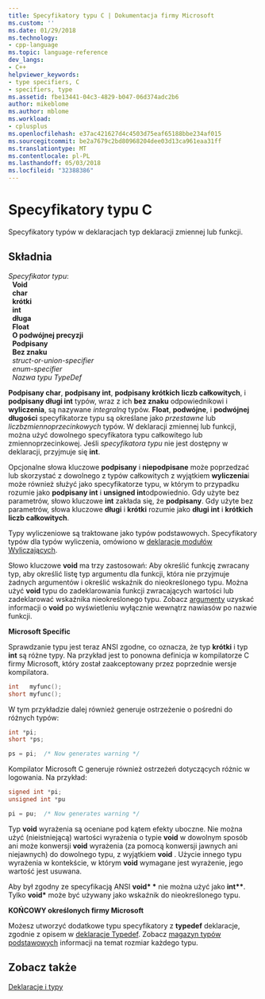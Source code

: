 ```yaml
---
title: Specyfikatory typu C | Dokumentacja firmy Microsoft
ms.custom: ''
ms.date: 01/29/2018
ms.technology:
- cpp-language
ms.topic: language-reference
dev_langs:
- C++
helpviewer_keywords:
- type specifiers, C
- specifiers, type
ms.assetid: fbe13441-04c3-4829-b047-06d374adc2b6
author: mikeblome
ms.author: mblome
ms.workload:
- cplusplus
ms.openlocfilehash: e37ac421627d4c4503d75eaf65188bbe234af015
ms.sourcegitcommit: be2a7679c2bd80968204dee03d13ca961eaa31ff
ms.translationtype: MT
ms.contentlocale: pl-PL
ms.lasthandoff: 05/03/2018
ms.locfileid: "32388386"
---
```

# <a name="c-type-specifiers"></a>Specyfikatory typu C

Specyfikatory typów w deklaracjach typ deklaracji zmiennej lub funkcji.

## <a name="syntax"></a>Składnia

*Specyfikator typu*:  
&nbsp;&nbsp;**Void**  
&nbsp;&nbsp;**char**  
&nbsp;&nbsp;**krótki**  
&nbsp;&nbsp;**int**  
&nbsp;&nbsp;**długa**  
&nbsp;&nbsp;**Float**  
&nbsp;&nbsp;**O podwójnej precyzji**  
&nbsp;&nbsp;**Podpisany**  
&nbsp;&nbsp;**Bez znaku**  
&nbsp;&nbsp;*struct-or-union-specifier*  
&nbsp;&nbsp;*enum-specifier*  
&nbsp;&nbsp;*Nazwa typu TypeDef*  

**Podpisany char**, **podpisany int**, **podpisany krótkich liczb całkowitych**, i **podpisany długi int** typów, wraz z ich **bez znaku**  odpowiednikowi i **wyliczenia**, są nazywane *integralną* typów. **Float**, **podwójne**, i **podwójnej długości** specyfikatorze typu są określane jako *przestawne* lub *liczbzmiennoprzecinkowych* typów. W deklaracji zmiennej lub funkcji, można użyć dowolnego specyfikatora typu całkowitego lub zmiennoprzecinkowej. Jeśli *specyfikatora typu* nie jest dostępny w deklaracji, przyjmuje się **int**.

Opcjonalne słowa kluczowe **podpisany** i **niepodpisane** może poprzedzać lub skorzystać z dowolnego z typów całkowitych z wyjątkiem **wyliczenia**i może również służyć jako specyfikatorze typu, w którym to przypadku rozumie jako **podpisany int** i **unsigned int**odpowiednio. Gdy użyte bez parametrów, słowo kluczowe **int** zakłada się, że **podpisany**. Gdy użyte bez parametrów, słowa kluczowe **długi** i **krótki** rozumie jako **długi int** i **krótkich liczb całkowitych**.

Typy wyliczeniowe są traktowane jako typów podstawowych. Specyfikatory typów dla typów wyliczenia, omówiono w [deklaracje modułów Wyliczających](../c-language/c-enumeration-declarations.md).

Słowo kluczowe **void** ma trzy zastosowań: Aby określić funkcję zwracany typ, aby określić listę typ argumentu dla funkcji, która nie przyjmuje żadnych argumentów i określić wskaźnik do nieokreślonego typu. Można użyć **void** typu do zadeklarowania funkcji zwracających wartości lub zadeklarować wskaźnika nieokreślonego typu. Zobacz [argumenty](../c-language/arguments.md) uzyskać informacji o **void** po wyświetleniu wyłącznie wewnątrz nawiasów po nazwie funkcji.

**Microsoft Specific**

Sprawdzanie typu jest teraz ANSI zgodne, co oznacza, że typ **krótki** i typ **int** są różne typy. Na przykład jest to ponowna definicja w kompilatorze C firmy Microsoft, który został zaakceptowany przez poprzednie wersje kompilatora.

```C
int   myfunc();
short myfunc();
```

W tym przykładzie dalej również generuje ostrzeżenie o pośredni do różnych typów:

```C
int *pi;
short *ps;

ps = pi;  /* Now generates warning */
```

Kompilator Microsoft C generuje również ostrzeżeń dotyczących różnic w logowania. Na przykład:

```C
signed int *pi;
unsigned int *pu

pi = pu;  /* Now generates warning */
```

Typ **void** wyrażenia są oceniane pod kątem efekty uboczne. Nie można użyć (nieistniejącą) wartości wyrażenia o typie **void** w dowolnym sposób ani może konwersji **void** wyrażenia (za pomocą konwersji jawnych ani niejawnych) do dowolnego typu, z wyjątkiem **void** . Użycie innego typu wyrażenia w kontekście, w którym **void** wymagane jest wyrażenie, jego wartość jest usuwana.

Aby był zgodny ze specyfikacją ANSI **void\* \***  nie można użyć jako **int\*\***. Tylko **void\***  może być używany jako wskaźnik do nieokreślonego typu.

**KOŃCOWY określonych firmy Microsoft**

Możesz utworzyć dodatkowe typu specyfikatory z **typedef** deklaracje, zgodnie z opisem w [deklaracje Typedef](../c-language/typedef-declarations.md). Zobacz [magazyn typów podstawowych](../c-language/storage-of-basic-types.md) informacji na temat rozmiar każdego typu.

## <a name="see-also"></a>Zobacz także

[Deklaracje i typy](../c-language/declarations-and-types.md)  

